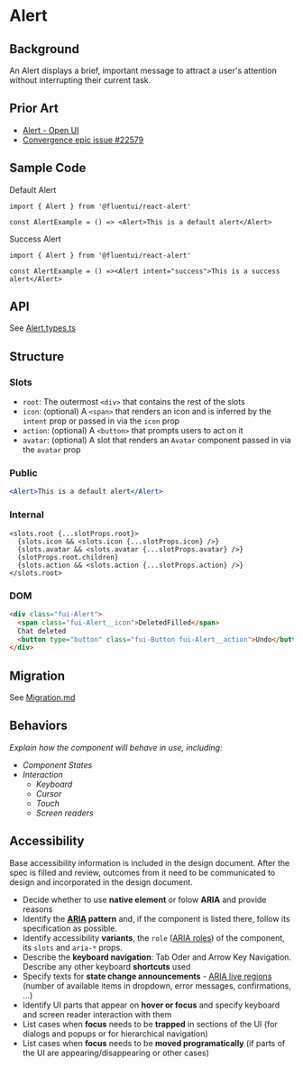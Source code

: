 # Alert

## Background

An Alert displays a brief, important message to attract a user's attention without interrupting their current task.

## Prior Art

- [Alert - Open UI](https://open-ui.org/components/toast.research)
- [Convergence epic issue #22579](https://github.com/microsoft/fluentui/issues/22579)

## Sample Code

Default Alert

```
import { Alert } from '@fluentui/react-alert'

const AlertExample = () => <Alert>This is a default alert</Alert>
```

Success Alert

```
import { Alert } from '@fluentui/react-alert'

const AlertExample = () =><Alert intent="success">This is a success alert</Alert>
```

## API

See [Alert.types.ts](./src/components/Alert/Alert.types.ts)

## Structure

### Slots

- `root`: The outermost `<div>` that contains the rest of the slots
- `icon`: (optional) A `<span>` that renders an icon and is inferred by the `intent` prop or passed in via the `icon` prop
- `action`: (optional) A `<button>` that prompts users to act on it
- `avatar`: (optional) A slot that renders an `Avatar` component passed in via the `avatar` prop

### **Public**

```jsx
<Alert>This is a default alert</Alert>
```

### **Internal**

```tsx
<slots.root {...slotProps.root}>
  {slots.icon && <slots.icon {...slotProps.icon} />}
  {slots.avatar && <slots.avatar {...slotProps.avatar} />}
  {slotProps.root.children}
  {slots.action && <slots.action {...slotProps.action} />}
</slots.root>
```

### **DOM**

```html
<div class="fui-Alert">
  <span class="fui-Alert__icon">DeletedFilled</span>
  Chat deleted
  <button type="button" class="fui-Button fui-Alert__action">Undo</button>
</div>
```

## Migration

See [Migration.md](./Migration.md)

## Behaviors

_Explain how the component will behave in use, including:_

- _Component States_
- _Interaction_
  - _Keyboard_
  - _Cursor_
  - _Touch_
  - _Screen readers_

## Accessibility

Base accessibility information is included in the design document. After the spec is filled and review, outcomes from it need to be communicated to design and incorporated in the design document.

- Decide whether to use **native element** or folow **ARIA** and provide reasons
- Identify the **[ARIA](https://www.w3.org/TR/wai-aria-practices-1.2/) pattern** and, if the component is listed there, follow its specification as possible.
- Identify accessibility **variants**, the `role` ([ARIA roles](https://www.w3.org/TR/wai-aria-1.1/#role_definitions)) of the component, its `slots` and `aria-*` props.
- Describe the **keyboard navigation**: Tab Oder and Arrow Key Navigation. Describe any other keyboard **shortcuts** used
- Specify texts for **state change announcements** - [ARIA live regions
  ](https://developer.mozilla.org/en-US/docs/Web/Accessibility/ARIA/ARIA_Live_Regions) (number of available items in dropdown, error messages, confirmations, ...)
- Identify UI parts that appear on **hover or focus** and specify keyboard and screen reader interaction with them
- List cases when **focus** needs to be **trapped** in sections of the UI (for dialogs and popups or for hierarchical navigation)
- List cases when **focus** needs to be **moved programatically** (if parts of the UI are appearing/disappearing or other cases)
